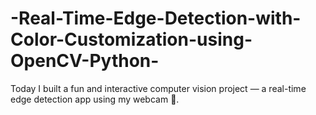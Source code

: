 # -Real-Time-Edge-Detection-with-Color-Customization-using-OpenCV-Python-
Today I built a fun and interactive computer vision project — a real-time edge detection app using my webcam 🎥.
